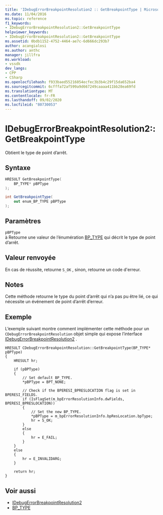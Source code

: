 ```yaml
---
title: 'IDebugErrorBreakpointResolution2 :: GetBreakpointType | Microsoft Docs'
ms.date: 11/04/2016
ms.topic: reference
f1_keywords:
- IDebugErrorBreakpointResolution2::GetBreakpointType
helpviewer_keywords:
- IDebugErrorBreakpointResolution2::GetBreakpointType
ms.assetid: 0bdb1152-4752-4464-ae7c-6d666dc293b7
author: acangialosi
ms.author: anthc
manager: jillfra
ms.workload:
- vssdk
dev_langs:
- CPP
- CSharp
ms.openlocfilehash: f933baed55216054ecfec3b3b4c29f15da652ba4
ms.sourcegitcommit: 6cfffa72af599a9d667249caaaa411bb28ea69fd
ms.translationtype: MT
ms.contentlocale: fr-FR
ms.lasthandoff: 09/02/2020
ms.locfileid: "80730053"
---
```

# <a name="idebugerrorbreakpointresolution2getbreakpointtype"></a>IDebugErrorBreakpointResolution2::GetBreakpointType
Obtient le type de point d’arrêt.

## <a name="syntax"></a>Syntaxe

```cpp
HRESULT GetBreakpointType(
    BP_TYPE* pBPType
);
```

```csharp
int GetBreakpointType(
    out enum_BP_TYPE pBPType
);
```

## <a name="parameters"></a>Paramètres
`pBPType`\
à Retourne une valeur de l’énumération [BP_TYPE](../../../extensibility/debugger/reference/bp-type.md) qui décrit le type de point d’arrêt.

## <a name="return-value"></a>Valeur renvoyée
En cas de réussite, retourne `S_OK` , sinon, retourne un code d'erreur.

## <a name="remarks"></a>Notes
Cette méthode retourne le type du point d’arrêt qui n’a pas pu être lié, ce qui nécessite un événement de point d’arrêt d’erreur.

## <a name="example"></a>Exemple
L’exemple suivant montre comment implémenter cette méthode pour un `CDebugErrorBreakpointResolution` objet simple qui expose l’interface [IDebugErrorBreakpointResolution2](../../../extensibility/debugger/reference/idebugerrorbreakpointresolution2.md) .

```
HRESULT CDebugErrorBreakpointResolution::GetBreakpointType(BP_TYPE* pBPType)
{
    HRESULT hr;

    if (pBPType)
    {
        // Set default BP_TYPE.
        *pBPType = BPT_NONE;

        // Check if the BPERESI_BPRESLOCATION flag is set in BPERESI_FIELDS.
        if (IsFlagSet(m_bpErrorResolutionInfo.dwFields, BPERESI_BPRESLOCATION))
        {
            // Set the new BP_TYPE.
            *pBPType = m_bpErrorResolutionInfo.bpResLocation.bpType;
            hr = S_OK;
        }
        else
        {
            hr = E_FAIL;
        }
    }
    else
    {
        hr = E_INVALIDARG;
    }

    return hr;
}
```

## <a name="see-also"></a>Voir aussi
- [IDebugErrorBreakpointResolution2](../../../extensibility/debugger/reference/idebugerrorbreakpointresolution2.md)
- [BP_TYPE](../../../extensibility/debugger/reference/bp-type.md)
